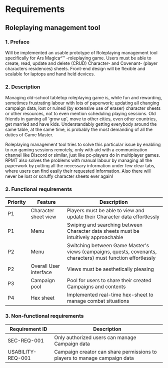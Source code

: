 # Requirements

## Roleplaying management tool

### 1. Preface

Will be implemented an usable prototype of Roleplaying management tool specifically for Ars Magica^:tm: -roleplaying game. Users must be able to create, read, update and delete (CRUD) Character- and Covenant- (player characters residences) sheets. Front-end design will be flexible and scalable for laptops and hand held devices.

### 2. Description

Managing old-school tabletop roleplaying game is, while fun and rewarding, sometimes frustrating labour with lots of paperwork; updating all changing campaign data, lost or ruined (by extensive use of eraser) character sheets or other resources, not to even mention scheduling playing sessions. Old friends in gaming all 'grow up', move to other cities, even other countries, get married and have kids. Understandably getting everybody around the same table, at the same time, is probably the most demanding of all the duties of Game Master.

Roleplaying management tool tries to solve this particular issue by enabling to run gaming sessions remotely, only with aid with a communication channel like Discord or similar, just like pc-players do in multiplayer games. RPMT also solves the problems with manual labour by managing all the paperwork by putting all the necessary information under few clear tabs, where users can find easily their requested information. Also there will never be lost or scruffy character sheets ever again!
### 2. Functional requirements

|Priority|Feature|Description|
|--|--|--|
|P1|Character sheet view|Players must be able to view and update their Character data effortlessly|
|P1|Menu|Swiping and searching between Character data sheets must be intuitively approachable|
|P2|Menu|Switching between Game Master's views (campaigns, quests, covenants, characters) must function effortlessly|
|P2|Overall User interface|Views must be aesthetically pleasing|
|P3|Campaign pool|Pool for users to share their created Campaigns and contents|
|P4|Hex sheet|Implemented real-time hex-sheet to manage combat situations|

### 3. Non-functional requirements

|Requirement ID|Description|
|--|--|
|SEC-REQ-001|Only authorized users can manage Campaign data|
|USABILITY-REQ-001|Campaign creator can share permissions to players to manage campaign data|
